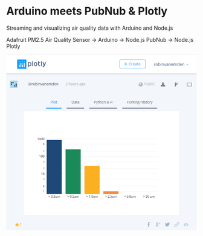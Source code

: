 # Arduino meets PubNub & Plotly

Streaming and visualizing air quality data with Arduino and Node.js

Adafruit PM2.5 Air Quality Sensor -> Arduino -> Node.js PubNub -> Node.js Plotly

![bar chart](https://raw.githubusercontent.com/robinvanemden/arduino_pubnub_plotly/master/img/pn.png)
